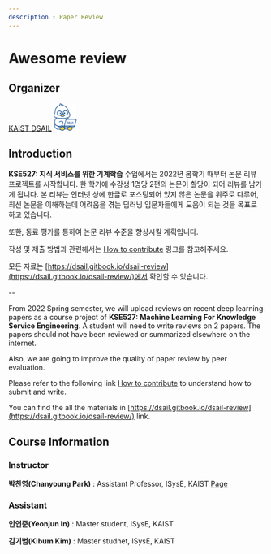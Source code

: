 ```yaml
---
description : Paper Review
---
```


# Awesome review  

## Organizer  

[KAIST DSAIL](https://dsail.kaist.ac.kr/)   <img width='45' src='.gitbook/main/symbol.png'>  

## Introduction  

**KSE527: 지식 서비스를 위한 기계학습** 수업에서는 2022년 봄학기 때부터 논문 리뷰 프로젝트를 시작합니다. 한 학기에 수강생 1명당 2편의 논문이 할당이 되어 리뷰를 남기게 됩니다. 본 리뷰는 인터넷 상에 한글로 포스팅되어 있지 않은 논문을 위주로 다루어, 최신 논문을 이해하는데 어려움을 겪는 딥러닝 입문자들에게 도움이 되는 것을 목표로 하고 있습니다. 

또한, 동료 평가를 통하여 논문 리뷰 수준을 향상시킬 계획입니다.  

작성 및 제출 방법과 관련해서는 [How to contribute](https://app.gitbook.com/s/AHQ0nw6nnYCflU3RyLxw/how-to-contribute/how-to-contribute) 링크를 참고해주세요.  

모든 자료는 [https://dsail.gitbook.io/dsail-review](https://dsail.gitbook.io/dsail-review/)에서 확인할 수 있습니다.  

--

From 2022 Spring semester, we will upload reviews on recent deep learning papers as a course project of **KSE527: Machine Learning For Knowledge Service Engineering**. A student will need to write reviews on 2 papers. The papers should not have been reviewed or summarized elsewhere on the internet.

Also, we are going to improve the quality of paper review by peer evaluation.  

Please refer to the following link [How to contribute](https://app.gitbook.com/s/AHQ0nw6nnYCflU3RyLxw/how-to-contribute/how-to-contribute) to understand how to submit and write.  

You can find the all the materials in [https://dsail.gitbook.io/dsail-review](https://dsail.gitbook.io/dsail-review/) link. 

## Course Information    

### Instructor  

**박찬영(Chanyoung Park)** : Assistant Professor, ISysE, KAIST [Page](http://dsail.kaist.ac.kr/professor/)  

### Assistant  

**인연준(Yeonjun In)** : Master student, ISysE, KAIST  

**김기범(Kibum Kim)** : Master studnet, ISysE, KAIST



